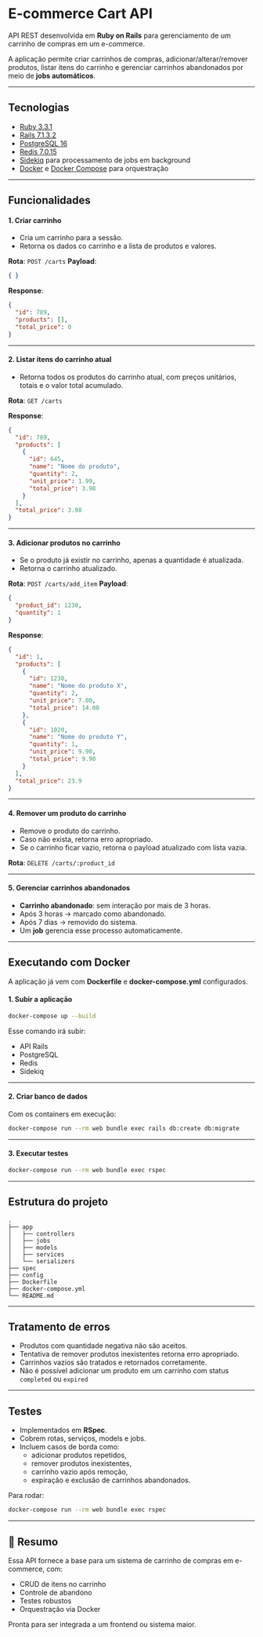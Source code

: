 # E-commerce Cart API

API REST desenvolvida em **Ruby on Rails** para gerenciamento de um carrinho de compras em um e-commerce.  

A aplicação permite criar carrinhos de compras, adicionar/alterar/remover produtos, listar itens do carrinho e gerenciar carrinhos abandonados por meio de **jobs automáticos**.

---

## Tecnologias

- [Ruby 3.3.1](https://www.ruby-lang.org)
- [Rails 7.1.3.2](https://rubyonrails.org)
- [PostgreSQL 16](https://www.postgresql.org/)
- [Redis 7.0.15](https://redis.io/)
- [Sidekiq](https://sidekiq.org/) para processamento de jobs em background
- [Docker](https://www.docker.com/) e [Docker Compose](https://docs.docker.com/compose/) para orquestração

---

## Funcionalidades

#### 1. Criar carrinho
- Cria um carrinho para a sessão.
- Retorna os dados co carrinho e a lista de produtos e valores.

**Rota**: `POST /carts`
**Payload**:
```json
{ }
```

**Response**:
```json
{
  "id": 789,
  "products": [],
  "total_price": 0
}
```

---

#### 2. Listar itens do carrinho atual
- Retorna todos os produtos do carrinho atual, com preços unitários, totais e o valor total acumulado.

**Rota**: `GET /carts`

**Response**:
```json
{
  "id": 789,
  "products": [
    {
      "id": 645,
      "name": "Nome do produto",
      "quantity": 2,
      "unit_price": 1.99,
      "total_price": 3.98
    }
  ],
  "total_price": 3.98
}
```

---

#### 3. Adicionar produtos no carrinho
- Se o produto já existir no carrinho, apenas a quantidade é atualizada.
- Retorna o carrinho atualizado.

**Rota**: `POST /carts/add_item`
**Payload**:
```json
{
  "product_id": 1230,
  "quantity": 1
}
```

**Response**:
```json
{
  "id": 1,
  "products": [
    {
      "id": 1230,
      "name": "Nome do produto X",
      "quantity": 2,
      "unit_price": 7.00,
      "total_price": 14.00
    },
    {
      "id": 1020,
      "name": "Nome do produto Y",
      "quantity": 1,
      "unit_price": 9.90,
      "total_price": 9.90
    }
  ],
  "total_price": 23.9
}
```

---

#### 4. Remover um produto do carrinho
- Remove o produto do carrinho.
- Caso não exista, retorna erro apropriado.
- Se o carrinho ficar vazio, retorna o payload atualizado com lista vazia.

**Rota**: `DELETE /carts/:product_id`

---

#### 5. Gerenciar carrinhos abandonados
- **Carrinho abandonado**: sem interação por mais de 3 horas.
- Após 3 horas → marcado como abandonado.
- Após 7 dias → removido do sistema.
- Um **job** gerencia esse processo automaticamente.

---

## Executando com Docker

A aplicação já vem com **Dockerfile** e **docker-compose.yml** configurados.  

#### 1. Subir a aplicação
```bash
docker-compose up --build
```

Esse comando irá subir:
- API Rails
- PostgreSQL
- Redis
- Sidekiq

---

#### 2. Criar banco de dados
Com os containers em execução:
```bash
docker-compose run --rm web bundle exec rails db:create db:migrate
```

---

#### 3. Executar testes
```bash
docker-compose run --rm web bundle exec rspec
```

---

## Estrutura do projeto

```
.
├── app
│   ├── controllers
│   ├── jobs
│   ├── models
│   ├── services
│   └── serializers
├── spec
├── config
├── Dockerfile
├── docker-compose.yml
└── README.md
```

---

## Tratamento de erros

- Produtos com quantidade negativa não são aceitos.
- Tentativa de remover produtos inexistentes retorna erro apropriado.
- Carrinhos vazios são tratados e retornados corretamente.
- Não é possível adicionar um produto em um carrinho com status `completed` ou `expired`

---

## Testes

- Implementados em **RSpec**.
- Cobrem rotas, serviços, models e jobs.
- Incluem casos de borda como:
  - adicionar produtos repetidos,
  - remover produtos inexistentes,
  - carrinho vazio após remoção,
  - expiração e exclusão de carrinhos abandonados.

Para rodar:
```bash
docker-compose run --rm web bundle exec rspec
```

---

## 📌 Resumo

Essa API fornece a base para um sistema de carrinho de compras em e-commerce, com:
- CRUD de itens no carrinho
- Controle de abandono
- Testes robustos
- Orquestração via Docker

Pronta para ser integrada a um frontend ou sistema maior.
